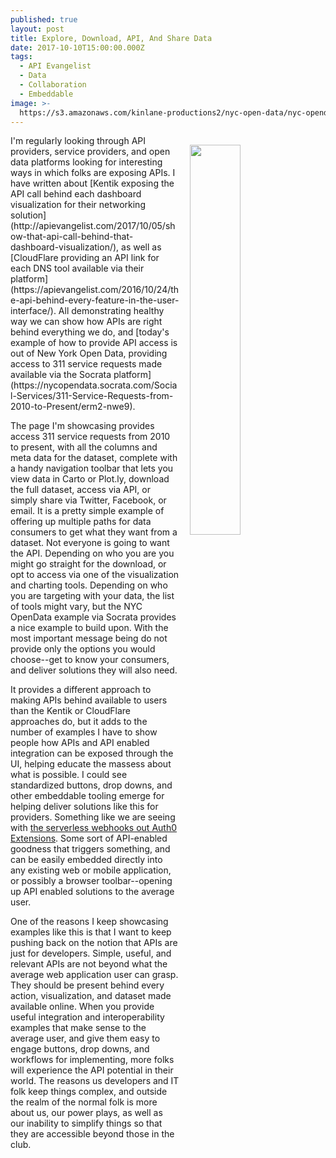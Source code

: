 ```yaml
---
published: true
layout: post
title: Explore, Download, API, And Share Data
date: 2017-10-10T15:00:00.000Z
tags:
  - API Evangelist
  - Data
  - Collaboration
  - Embeddable
image: >-
  https://s3.amazonaws.com/kinlane-productions2/nyc-open-data/nyc-opendata-explore-download-api.png
---
```

<p><a href="https://nycopendata.socrata.com/Social-Services/311-Service-Requests-from-2010-to-Present/erm2-nwe9"><img src="https://s3.amazonaws.com/kinlane-productions2/nyc-open-data/nyc-opendata-explore-download-api.png" align="right" width="40%" style="padding: 15px;" /></a></p>I'm regularly looking through API providers, service providers, and open data platforms looking for interesting ways in which folks are exposing APIs. I have written about [Kentik exposing the API call behind each dashboard visualization for their networking solution](http://apievangelist.com/2017/10/05/show-that-api-call-behind-that-dashboard-visualization/), as well as [CloudFlare providing an API link for each DNS tool available via their platform](https://apievangelist.com/2016/10/24/the-api-behind-every-feature-in-the-user-interface/). All demonstrating healthy way we can show how APIs are right behind everything we do, and [today's example of how to provide API access is out of New York Open Data, providing access to 311 service requests made available via the Socrata platform](https://nycopendata.socrata.com/Social-Services/311-Service-Requests-from-2010-to-Present/erm2-nwe9).

The page I'm showcasing provides access 311 service requests from 2010 to present, with all the columns and meta data for the dataset, complete with a handy navigation toolbar that lets you view data in Carto or Plot.ly, download the full dataset, access via API, or simply share via Twitter, Facebook, or email. It is a pretty simple example of offering up multiple paths for data consumers to get what they want from a dataset. Not everyone is going to want the API. Depending on who you are you might go straight for the download, or opt to access via one of the visualization and charting tools. Depending on who you are targeting with your data, the list of tools might vary, but the NYC OpenData example via Socrata provides a nice example to build upon. With the most important message being do not provide only the options you would choose--get to know your consumers, and deliver solutions they will also need.

It provides a different approach to making APIs behind available to users than the Kentik or CloudFlare approaches do, but it adds to the number of examples I have to show people how APIs and API enabled integration can be exposed through the UI, helping educate the massess about what is possible. I could see standardized buttons, drop downs, and other embeddable tooling emerge for helping deliver solutions like this for providers. Something like we are seeing with [the serverless webhooks out Auth0 Extensions](https://apievangelist.com/2017/06/05/extending-your-apps-using-embeddable-serverless-webhooks/). Some sort of API-enabled goodness that triggers something, and can be easily embedded directly into any existing web or mobile application, or possibly a browser toolbar--opening up API enabled solutions to the average user.

One of the reasons I keep showcasing examples like this is that I want to keep pushing back on the notion that APIs are just for developers. Simple, useful, and relevant APIs are not beyond what the average web application user can grasp. They should be present behind every action, visualization, and dataset made available online. When you provide useful integration and interoperability examples that make sense to the average user, and give them easy to engage buttons, drop downs, and workflows for implementing, more folks will experience the API potential in their world. The reasons us developers and IT folk keep things complex, and outside the realm of the normal folk is more about us, our power plays, as well as our inability to simplify things so that they are accessible beyond those in the club.
